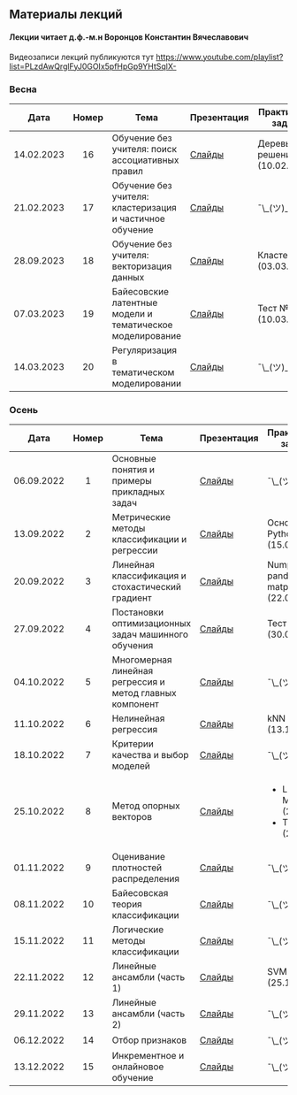 ## Материалы лекций
#### Лекции читает  д.ф.-м.н Воронцов Константин Вячеславович

Видеозаписи лекций публикуются тут https://www.youtube.com/playlist?list=PLzdAwQrglFyJ0GOIx5pfHpGp9YHtSqlX- 


### Весна

| Дата | Номер | Тема | Презентация | Практическое задание |
| :---: | :---: | --- | --- | --- |
| 14.02.2023 | 16 | Обучение без учителя: поиск ассоциативных правил | [Слайды](https://github.com/MSU-ML-COURSE/ML-COURSE-22-23/blob/main/slides/msu22-assoc.pdf) | Деревья решений (10.02.2023) |
| 21.02.2023 | 17 | Обучение без учителя: кластеризация и частичное обучение | [Слайды](https://github.com/MSU-ML-COURSE/ML-COURSE-22-23/blob/main/slides/msu22-cluster.pdf) | ¯\\\_(ツ)\_/¯ |
| 28.09.2023 | 18 | Обучение без учителя: векторизация данных | [Слайды](https://github.com/MSU-ML-COURSE/ML-COURSE-22-23/blob/main/slides/msu23-vectorize.pdf) | Кластеризация (03.03.2023) |
| 07.03.2023 | 19 | Байесовские латентные модели и тематическое моделирование | [Слайды](https://github.com/MSU-ML-COURSE/ML-COURSE-22-23/blob/main/slides/msu23-tm.pdf) | Тест №6 (10.03.2023) |
| 14.03.2023 | 20 | Регуляризация в тематическом моделировании | [Слайды](https://github.com/MSU-ML-COURSE/ML-COURSE-22-23/blob/main/slides/msu23-tm2.pdf) | ¯\\\_(ツ)\_/¯ |

### Осень

| Дата | Номер | Тема | Презентация | Практическое задание |
| :---: | :---: | --- | --- | --- |
| 06.09.2022 | 1 | Основные понятия и примеры прикладных задач | [Слайды](https://github.com/MSU-ML-COURSE/ML-COURSE-22-23/blob/main/slides/msu22-Intro.pdf) | ¯\\\_(ツ)\_/¯ |
| 13.09.2022 | 2 | Метрические методы классификации и регрессии | [Слайды](https://github.com/MSU-ML-COURSE/ML-COURSE-22-23/blob/main/slides/msu22-metric.pdf) | Основы Python (15.09.2022) |
| 20.09.2022 | 3 | Линейная классификация и стохастический градиент | [Слайды](https://github.com/MSU-ML-COURSE/ML-COURSE-22-23/blob/main/slides/msu22-lin-sg.pdf) | Numpy, pandas, matplotlib (22.09.2022) |
| 27.09.2022 | 4 | Постановки оптимизационных задач машинного обучения | [Слайды](https://github.com/MSU-ML-COURSE/ML-COURSE-22-23/blob/main/slides/msu22-opt-survey.pdf) | Тест №1 (30.09.2022) |
| 04.10.2022 | 5 | Многомерная линейная регрессия и метод главных компонент | [Слайды](https://github.com/MSU-ML-COURSE/ML-COURSE-22-23/blob/main/slides/msu22-lin-regr.pdf) | ¯\\\_(ツ)\_/¯ |
| 11.10.2022 | 6 | Нелинейная регрессия | [Слайды](https://github.com/MSU-ML-COURSE/ML-COURSE-22-23/blob/main/slides/msu22-nonlin-regr.pdf) | kNN (13.10.2022) |
| 18.10.2022 | 7 | Критерии качества и выбор моделей | [Слайды](https://github.com/MSU-ML-COURSE/ML-COURSE-22-23/blob/main/slides/msu22-qual.pdf) | ¯\\\_(ツ)\_/¯ |
| 25.10.2022 | 8 | Метод опорных векторов | [Слайды](https://github.com/MSU-ML-COURSE/ML-COURSE-22-23/blob/main/slides/msu21-svm_.pdf) | <ul><li>Linear Models (28.10.22)</li><li>Тест №2 (28.10.22)</li></ul> |
| 01.11.2022 | 9 | Оценивание плотностей распределения | [Слайды](https://github.com/MSU-ML-COURSE/ML-COURSE-22-23/blob/main/slides/msu22-density.pdf) | ¯\\\_(ツ)\_/¯ |
| 08.11.2022 | 10 | Байесовская теория классификации | [Слайды](https://github.com/MSU-ML-COURSE/ML-COURSE-22-23/blob/main/slides/msu21-bayes.pdf) | ¯\\\_(ツ)\_/¯ |
| 15.11.2022 | 11 | Логические методы классификации | [Слайды](https://github.com/MSU-ML-COURSE/ML-COURSE-22-23/blob/main/slides/msu22-logic.pdf) | ¯\\\_(ツ)\_/¯ |
| 22.11.2022 | 12 | Линейные ансамбли (часть 1) | [Слайды](https://github.com/MSU-ML-COURSE/ML-COURSE-22-23/blob/main/slides/msu21-compos1.pdf) | SVM (25.11.2022) |
| 29.11.2022 | 13 | Линейные ансамбли (часть 2) | [Слайды](https://github.com/MSU-ML-COURSE/ML-COURSE-22-23/blob/main/slides/msu21-compos2.pdf) | ¯\\\_(ツ)\_/¯ |
| 06.12.2022 | 14 | Отбор признаков | [Слайды](https://github.com/MSU-ML-COURSE/ML-COURSE-22-23/blob/main/slides/msu21-featuresel.pdf) | ¯\\\_(ツ)\_/¯ |
| 13.12.2022 | 15 | Инкрементное и онлайновое обучение | [Слайды](https://github.com/MSU-ML-COURSE/ML-COURSE-22-23/blob/main/slides/msu21-increment.pdf) | ¯\\\_(ツ)\_/¯ |


